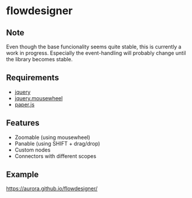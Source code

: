 # flowdesigner

## Note

Even though the base funcionality seems quite stable, this is currently a work in progress.
Especially the event-handling will probably change until the library becomes stable.

## Requirements

* [jquery](https://github.com/jquery/jquery)
* [jquery.mousewheel](https://github.com/jquery/jquery-mousewheel)
* [paper.js](https://github.com/paperjs/paper.js)

## Features

* Zoomable (using mousewheel)
* Panable (using SHIFT + drag/drop)
* Custom nodes
* Connectors with different scopes

## Example

https://aurora.github.io/flowdesigner/
